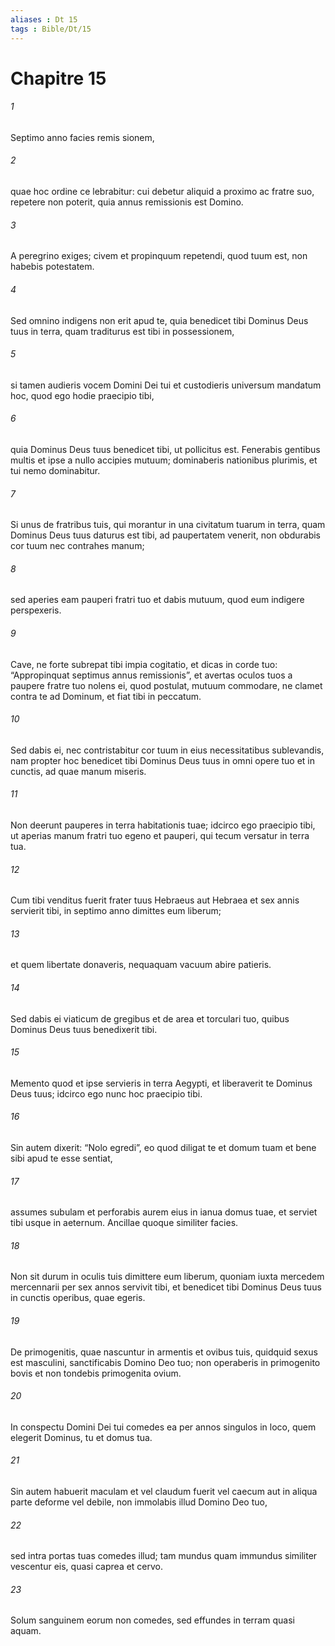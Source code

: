 ```yaml
---
aliases : Dt 15
tags : Bible/Dt/15
---
```


# Chapitre 15

###### 1
Septimo anno facies remis sionem, 
###### 2
quae hoc ordine ce lebrabitur: cui debetur aliquid a proximo ac fratre suo, repetere non poterit, quia annus remissionis est Domino. 
###### 3
A peregrino exiges; civem et propinquum repetendi, quod tuum est, non habebis potestatem. 
###### 4
Sed omnino indigens non erit apud te, quia benedicet tibi Dominus Deus tuus in terra, quam traditurus est tibi in possessionem, 
###### 5
si tamen audieris vocem Domini Dei tui et custodieris universum mandatum hoc, quod ego hodie praecipio tibi, 
###### 6
quia Dominus Deus tuus benedicet tibi, ut pollicitus est. Fenerabis gentibus multis et ipse a nullo accipies mutuum; dominaberis nationibus plurimis, et tui nemo dominabitur.
###### 7
Si unus de fratribus tuis, qui morantur in una civitatum tuarum in terra, quam Dominus Deus tuus daturus est tibi, ad paupertatem venerit, non obdurabis cor tuum nec contrahes manum; 
###### 8
sed aperies eam pauperi fratri tuo et dabis mutuum, quod eum indigere perspexeris. 
###### 9
Cave, ne forte subrepat tibi impia cogitatio, et dicas in corde tuo: “Appropinquat septimus annus remissionis”, et avertas oculos tuos a paupere fratre tuo nolens ei, quod postulat, mutuum commodare, ne clamet contra te ad Dominum, et fiat tibi in peccatum. 
###### 10
Sed dabis ei, nec contristabitur cor tuum in eius necessitatibus sublevandis, nam propter hoc benedicet tibi Dominus Deus tuus in omni opere tuo et in cunctis, ad quae manum miseris. 
###### 11
Non deerunt pauperes in terra habitationis tuae; idcirco ego praecipio tibi, ut aperias manum fratri tuo egeno et pauperi, qui tecum versatur in terra tua.
###### 12
Cum tibi venditus fuerit frater tuus Hebraeus aut Hebraea et sex annis servierit tibi, in septimo anno dimittes eum liberum; 
###### 13
et quem libertate donaveris, nequaquam vacuum abire patieris. 
###### 14
Sed dabis ei viaticum de gregibus et de area et torculari tuo, quibus Dominus Deus tuus benedixerit tibi. 
###### 15
Memento quod et ipse servieris in terra Aegypti, et liberaverit te Dominus Deus tuus; idcirco ego nunc hoc praecipio tibi. 
###### 16
Sin autem dixerit: “Nolo egredi”, eo quod diligat te et domum tuam et bene sibi apud te esse sentiat, 
###### 17
assumes subulam et perforabis aurem eius in ianua domus tuae, et serviet tibi usque in aeternum. Ancillae quoque similiter facies. 
###### 18
Non sit durum in oculis tuis dimittere eum liberum, quoniam iuxta mercedem mercennarii per sex annos servivit tibi, et benedicet tibi Dominus Deus tuus in cunctis operibus, quae egeris.
###### 19
De primogenitis, quae nascuntur in armentis et ovibus tuis, quidquid sexus est masculini, sanctificabis Domino Deo tuo; non operaberis in primogenito bovis et non tondebis primogenita ovium. 
###### 20
In conspectu Domini Dei tui comedes ea per annos singulos in loco, quem elegerit Dominus, tu et domus tua. 
###### 21
Sin autem habuerit maculam et vel claudum fuerit vel caecum aut in aliqua parte deforme vel debile, non immolabis illud Domino Deo tuo, 
###### 22
sed intra portas tuas comedes illud; tam mundus quam immundus similiter vescentur eis, quasi caprea et cervo. 
###### 23
Solum sanguinem eorum non comedes, sed effundes in terram quasi aquam.
